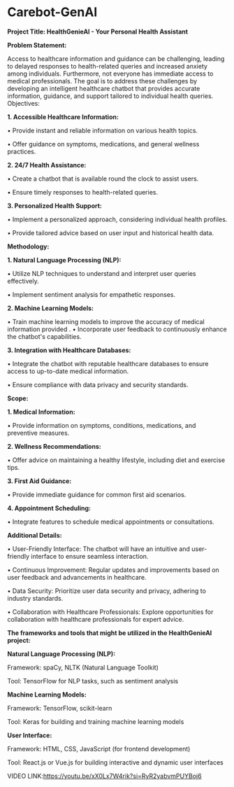 # Carebot-GenAI

**Project Title: HealthGenieAI - Your Personal Health Assistant**

**Problem Statement:**


Access to healthcare information and guidance can be challenging, leading to delayed responses to health-related queries and increased anxiety among individuals. Furthermore, not everyone has immediate access to medical professionals. The goal is to address these challenges by developing an intelligent healthcare chatbot that provides accurate information, guidance, and support tailored to individual health queries.
Objectives:

**1.	Accessible Healthcare Information:**

   
•	Provide instant and reliable information on various health topics.

•	Offer guidance on symptoms, medications, and general wellness practices.


**2.	24/7 Health Assistance:**

   
•	Create a chatbot that is available round the clock to assist users.

•	Ensure timely responses to health-related queries.

**3.	Personalized Health Support:**

   
•	Implement a personalized approach, considering individual health profiles.

•	Provide tailored advice based on user input and historical health data.


**Methodology:**


**1.	Natural Language Processing (NLP):**

   
•	Utilize NLP techniques to understand and interpret user queries effectively.

•	Implement sentiment analysis for empathetic responses.


**2.	Machine Learning Models:**

   
•	Train machine learning models to improve the accuracy of medical information provided
.
•	Incorporate user feedback to continuously enhance the chatbot's capabilities.


**3.	Integration with Healthcare Databases:**

   
•	Integrate the chatbot with reputable healthcare databases to ensure access to up-to-date medical information.

•	Ensure compliance with data privacy and security standards.


**Scope:**


**1.	Medical Information:**

   
•	Provide information on symptoms, conditions, medications, and preventive measures.


**2.	Wellness Recommendations:**

•	Offer advice on maintaining a healthy lifestyle, including diet and exercise tips.


**3.	First Aid Guidance:**

   
•	Provide immediate guidance for common first aid scenarios.

**4.	Appointment Scheduling:**


•	Integrate features to schedule medical appointments or consultations.

**Additional Details:**


•	User-Friendly Interface: The chatbot will have an intuitive and user-friendly interface to ensure seamless interaction.

•	Continuous Improvement: Regular updates and improvements based on user feedback and advancements in healthcare.

•	Data Security: Prioritize user data security and privacy, adhering to industry standards.

•	Collaboration with Healthcare Professionals: Explore opportunities for collaboration with healthcare professionals for expert advice.

 **The frameworks and tools that might be utilized in the HealthGenieAI project:**

**Natural Language Processing (NLP):**

Framework: spaCy, NLTK (Natural Language Toolkit)

Tool: TensorFlow for NLP tasks, such as sentiment analysis

**Machine Learning Models:**

Framework: TensorFlow, scikit-learn

Tool: Keras for building and training machine learning models

**User Interface:**

Framework: HTML, CSS, JavaScript (for frontend development)

Tool: React.js or Vue.js for building interactive and dynamic user interfaces


VIDEO LINK:https://youtu.be/xX0Lx7W4rik?si=RyR2yabvmPUYBoj6











